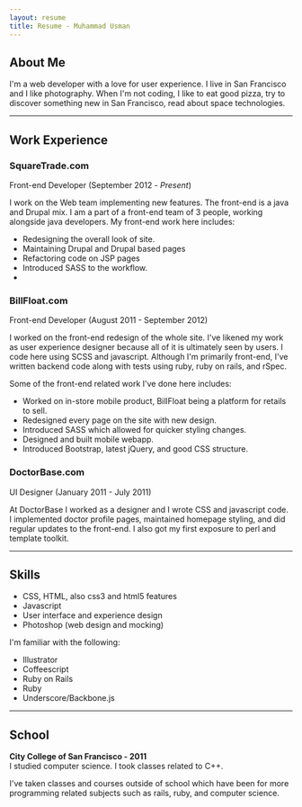 ```yaml
---
layout: resume
title: Resume - Muhammad Usman
---
```


<div class="section">

<h2> About Me </h2>
  <p>
    I'm a web developer with a love for user experience. I live in San
    Francisco and I like photography. When I'm not coding, I like to eat
    good pizza, try to discover something new in San Francisco, read
    about space technologies.
  </p>
</div>
<hr/>
<div class="section">
<h2> Work Experience </h2>

<h3>SquareTrade.com</h3>
<div class="job_subtitle">
  <span class="position_there">
    Front-end Developer
  </span>
  <span class="time_there">
    (September 2012 - <em>Present</em>)
  </span>
</div>
<p>
  I work on the Web team implementing new features. The front-end is a java
  and Drupal mix. I am a part of a front-end team of 3 people, working alongside
  java developers. My front-end work here includes:
</p>
<p>
<ul>
  <li>Redesigning the overall look of site.</li>
  <li>Maintaining Drupal and Drupal based pages</li>
  <li>Refactoring code on JSP pages</li>
  <li>Introduced SASS to the workflow.<li>
</ul>
</p>

<h3>BillFloat.com</h3>
<div class="job_subtitle">
  <span class="position_there">
  Front-end Developer
  </span>
  <span class="time_there">
    (August 2011 - September 2012)
  </span>
</div>
<p>
  I worked on the front-end redesign of the whole site.
  I've likened my work as user experience designer
  because all of it is ultimately seen by users. I code here using SCSS
  and javascript.  Although I'm primarily front-end, I've written backend
  code along with tests using ruby, ruby on rails, and rSpec.
</p>
<p>
Some of the front-end related work I've done here includes:
<ul>
  <li>Worked on in-store mobile product, BillFloat being a platform for retails to sell.</li>
  <li>Redesigned every page on the site with new design.</li>
  <li>Introduced SASS which allowed for quicker styling changes.</li>
  <li>Designed and built mobile webapp.</li>
  <li>Introduced Bootstrap, latest jQuery, and good CSS structure.</li>
</ul>
</p>

<h3>DoctorBase.com</h3>
<div class="job_subtitle">
<span class="position_there">
  UI Designer
</span>
<span class="time_there">
  (January 2011 - July 2011)
</span>
</div>
  <p>
    At DoctorBase I worked as a designer and I wrote CSS and javascript
code. I implemented doctor profile pages, maintained homepage styling,
and did regular updates to the front-end. I also got my first exposure
to perl and template toolkit.
  </p>
</div>

<hr/>
<div class="section">
<h2> Skills </h2>
  <p>
    <ul>
      <li>CSS, HTML, also css3 and html5 features</li>
      <li>Javascript</li>
<li>User interface and experience design</li>
<li>Photoshop (web design and mocking)</li>
    </ul>
<div class="minor">
  I'm familiar with the following:
  <ul>
    <li>Illustrator</li>
    <li>Coffeescript</li>
    <li>Ruby on Rails</li>
    <li>Ruby</li>
    <li>Underscore/Backbone.js</li>
  </ul>
</div>
  </p>
</div>

<hr/>
<div class="section">
<h2> School </h2>
<p>
  <strong>City College of San Francisco  - 2011</strong><br/>
  I studied computer science. I took classes related to C++.
</p>
<p>
  I've taken classes and courses outside of school which have been for
more programming related subjects such as rails, ruby, and computer science. 
</p>
</div>
